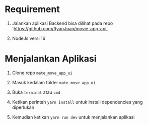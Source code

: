 # Requirement

1. Jalankan aplikasi Backend bisa dilihat pada repo 'https://github.com/RyanJuan/movie-app-api`

2. NodeJs versi 16

# Menjalankan Aplikasi

1. Clone repo `mate_move_app_ui`

2. Masuk kedalam folder `mate_move_app_ui`

3. Buka `terminal` atau `cmd`

4. Ketikan perintah `yarn install` untuk install dependencies yang diperlukan

5. Kemudian ketikan `yarn run dev` untuk menjalankan aplikasi

